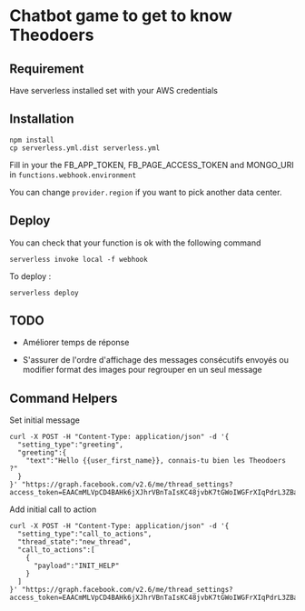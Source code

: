 # Chatbot game to get to know Theodoers

## Requirement

Have serverless installed set with your AWS credentials

## Installation
```
npm install
cp serverless.yml.dist serverless.yml
```

Fill in your the FB_APP_TOKEN, FB_PAGE_ACCESS_TOKEN and MONGO_URI in `functions.webhook.environment`

You can change `provider.region` if you want to pick another data center.

## Deploy

You can check that your function is ok with the following command
```
serverless invoke local -f webhook
```

To deploy :
```
serverless deploy
```

## TODO

- Améliorer temps de réponse

- S'assurer de l'ordre d'affichage des messages consécutifs envoyés ou modifier format des images pour regrouper en un seul message

## Command Helpers

Set initial message
```
curl -X POST -H "Content-Type: application/json" -d '{
  "setting_type":"greeting",
  "greeting":{
    "text":"Hello {{user_first_name}}, connais-tu bien les Theodoers ?"
  }
}' "https://graph.facebook.com/v2.6/me/thread_settings?access_token=EAACmMLVpCD4BAHk6jXJhrVBnTaIsKC48jvbK7tGWoIWGFrXIqPdrL3ZBawSZABrHwY81HZBzvzApoAYGJMZBXqg51oFHRGXWfPe5QJAjXHKCJh1SZCPcJwDPJ22ZCrktp0afGQfZA4ZARfUY3aThzWiIFYloMgUWlV0LiaMD9aSIBwZDZD"
```

Add initial call to action
```
curl -X POST -H "Content-Type: application/json" -d '{
  "setting_type":"call_to_actions",
  "thread_state":"new_thread",
  "call_to_actions":[
    {
      "payload":"INIT_HELP"
    }
  ]
}' "https://graph.facebook.com/v2.6/me/thread_settings?access_token=EAACmMLVpCD4BAHk6jXJhrVBnTaIsKC48jvbK7tGWoIWGFrXIqPdrL3ZBawSZABrHwY81HZBzvzApoAYGJMZBXqg51oFHRGXWfPe5QJAjXHKCJh1SZCPcJwDPJ22ZCrktp0afGQfZA4ZARfUY3aThzWiIFYloMgUWlV0LiaMD9aSIBwZDZD"   
```   

